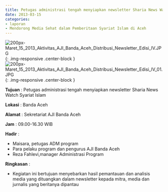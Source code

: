 ```yaml
---
title: Petugas administrasi tengah menyiapkan newsletter Sharia News Watch Syariat Islam
date: 2013-03-15
categories:
- laporan
- Mendorong Media Sehat dalam Pemberitaan Syariat Islam di Aceh
---
```


![200px-Maret_15_2013_Aktivitas_AJI_Banda_Aceh_Distribusi_Newsletter_Edisi_IV.JPG](/uploads/200px-Maret_15_2013_Aktivitas_AJI_Banda_Aceh_Distribusi_Newsletter_Edisi_IV.JPG){: .img-responsive .center-block }
![200px-Maret_15_2013_Aktivitas_AJI_Banda_Aceh_Distribusi_Newsletter_Edisi_IV_01.JPG](/uploads/200px-Maret_15_2013_Aktivitas_AJI_Banda_Aceh_Distribusi_Newsletter_Edisi_IV_01.JPG){: .img-responsive .center-block }

**Tujuan** : Petugas administrasi tengah menyiapkan newsletter Sharia News Watch Syariat Islam

**Lokasi** : Banda Aceh 

**Alamat** : Sekretariat AJI Banda Aceh

**Jam** : 09.00-16.30  WIB

**Hadir** : 
* Maisara, petugas ADM program
* Para pelaku program dan pengurus AJI Banda Aceh
* Reza Fahlevi,manager Administrasi Program

**Ringkasan** : 
* Kegiatan ini bertujuan menyebarkan hasil pemantauan dan analisis media yang dituangkan dalam newsletter kepada mitra, media dan jurnalis yang beritanya dipantau
